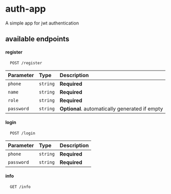 # auth-app
A simple app for jwt authentication

## available endpoints

#### register

```http
  POST /register
```
| Parameter | Type     | Description  |
| :-------- | :------- | :----------- |
| `phone`   | `string` | **Required** |
| `name`    | `string` | **Required** |
| `role`    | `string` | **Required** |
| `password`| `string` | **Optional**. automatically generated if empty |

#### login

```http
  POST /login
```

| Parameter | Type     | Description  |
| :-------- | :------- | :----------- |
| `phone`   | `string` | **Required** |
| `password`| `string` | **Required** |

#### info

```http
  GET /info
```